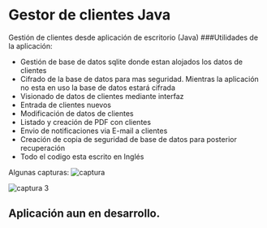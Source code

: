 # Gestor de clientes Java
Gestión de clientes desde aplicación de escritorio (Java) 
###Utilidades de la aplicación:
* Gestión de base de datos sqlite donde estan alojados los datos de clientes
* Cifrado de la base de datos para mas seguridad. Mientras la aplicación no esta en uso la base de datos estará cifrada
* Visionado de datos de clientes mediante interfaz
* Entrada de clientes nuevos
* Modificación de datos de clientes
* Listado y creación de PDF con clientes
* Envio de notificaciones via E-mail a clientes
* Creación de copia de seguridad de base de datos para posterior recuperación
* Todo el codigo esta escrito en Inglés

Algunas capturas:
![captura](https://cloud.githubusercontent.com/assets/8844134/17967501/d38f9880-6ac7-11e6-8592-1988c0f7deb8.JPG)

![captura 3](https://cloud.githubusercontent.com/assets/8844134/17967508/e83bf51c-6ac7-11e6-991f-891ef632dd08.JPG)

## Aplicación aun en desarrollo.

